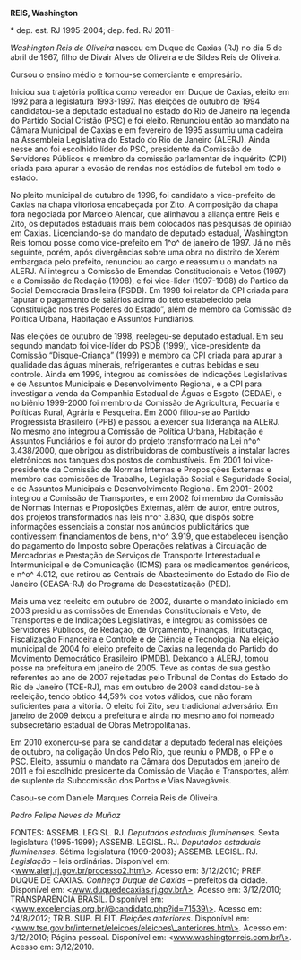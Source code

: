 **REIS, Washington**

\* dep. est. RJ 1995-2004; dep. fed. RJ 2011-

*Washington Reis de Oliveira* nasceu em Duque de Caxias (RJ) no dia 5 de
abril de 1967, filho de Divair Alves de Oliveira e de Sildes Reis de
Oliveira.

Cursou o ensino médio e tornou-se comerciante e empresário.

Iniciou sua trajetória política como vereador em Duque de Caxias, eleito
em 1992 para a legislatura 1993-1997. Nas eleições de outubro de 1994
candidatou-se a deputado estadual no estado do Rio de Janeiro na legenda
do Partido Social Cristão (PSC) e foi eleito. Renunciou então ao mandato
na Câmara Municipal de Caxias e em fevereiro de 1995 assumiu uma cadeira
na Assembleia Legislativa do Estado do Rio de Janeiro (ALERJ). Ainda
nesse ano foi escolhido líder do PSC, presidente da Comissão de
Servidores Públicos e membro da comissão parlamentar de inquérito (CPI)
criada para apurar a evasão de rendas nos estádios de futebol em todo o
estado.

No pleito municipal de outubro de 1996, foi candidato a vice-prefeito de
Caxias na chapa vitoriosa encabeçada por Zito. A composição da chapa
fora negociada por Marcelo Alencar, que alinhavou a aliança entre Reis e
Zito, os deputados estaduais mais bem colocados nas pesquisas de opinião
em Caxias. Licenciando-se do mandato de deputado estadual, Washington
Reis tomou posse como vice-prefeito em 1^o^ de janeiro de 1997. Já no
mês seguinte, porém, após divergências sobre uma obra no distrito de
Xerém embargada pelo prefeito, renunciou ao cargo e reassumiu o mandato
na ALERJ. Aí integrou a Comissão de Emendas Constitucionais e Vetos
(1997) e a Comissão de Redação (1998), e foi vice-líder (1997-1998) do
Partido da Social Democracia Brasileira (PSDB). Em 1998 foi relator da
CPI criada para “apurar o pagamento de salários acima do teto
estabelecido pela Constituição nos três Poderes do Estado”, além de
membro da Comissão de Política Urbana, Habitação e Assuntos Fundiários.

Nas eleições de outubro de 1998, reelegeu-se deputado estadual. Em seu
segundo mandato foi vice-líder do PSDB (1999), vice-presidente da
Comissão “Disque-Criança” (1999) e membro da CPI criada para apurar a
qualidade das águas minerais, refrigerantes e outras bebidas e seu
controle. Ainda em 1999, integrou as comissões de Indicações
Legislativas e de Assuntos Municipais e Desenvolvimento Regional, e a
CPI para investigar a venda da Companhia Estadual de Águas e Esgoto
(CEDAE), e no biênio 1999-2000 foi membro da Comissão de Agricultura,
Pecuária e Políticas Rural, Agrária e Pesqueira. Em 2000 filiou-se ao
Partido Progressista Brasileiro (PPB) e passou a exercer sua liderança
na ALERJ. No mesmo ano integrou a Comissão de Política Urbana, Habitação
e Assuntos Fundiários e foi autor do projeto transformado na Lei n^o^
3.438/2000, que obrigou as distribuidoras de combustíveis a instalar
lacres eletrônicos nos tanques dos postos de combustíveis. Em 2001 foi
vice-presidente da Comissão de Normas Internas e Proposições Externas e
membro das comissões de Trabalho, Legislação Social e Seguridade Social,
e de Assuntos Municipais e Desenvolvimento Regional. Em 2001- 2002
integrou a Comissão de Transportes, e em 2002 foi membro da Comissão de
Normas Internas e Proposições Externas, além de autor, entre outros, dos
projetos transformados nas leis n^o^ 3.830, que dispôs sobre informações
essenciais a constar nos anúncios publicitários que contivessem
financiamentos de bens, n^o^ 3.919, que estabeleceu isenção do pagamento
do Imposto sobre Operações relativas à Circulação de Mercadorias e
Prestação de Serviços de Transporte Interestadual e Intermunicipal e de
Comunicação (ICMS) para os medicamentos genéricos, e n^o^ 4.012, que
retirou as Centrais de Abastecimento do Estado do Rio de Janeiro
(CEASA-RJ) do Programa de Desestatização (PED).

Mais uma vez reeleito em outubro de 2002, durante o mandato iniciado em
2003 presidiu as comissões de Emendas Constitucionais e Veto, de
Transportes e de Indicações Legislativas, e integrou as comissões de
Servidores Públicos, de Redação, de Orçamento, Finanças, Tributação,
Fiscalização Financeira e Controle e de Ciência e Tecnologia. Na eleição
municipal de 2004 foi eleito prefeito de Caxias na legenda do Partido do
Movimento Democrático Brasileiro (PMDB). Deixando a ALERJ, tomou posse
na prefeitura em janeiro de 2005. Teve as contas de sua gestão
referentes ao ano de 2007 rejeitadas pelo Tribunal de Contas do Estado
do Rio de Janeiro (TCE-RJ), mas em outubro de 2008 candidatou-se à
reeleição, tendo obtido 44,59% dos votos válidos, que não foram
suficientes para a vitória. O eleito foi Zito, seu tradicional
adversário. Em janeiro de 2009 deixou a prefeitura e ainda no mesmo ano
foi nomeado subsecretário estadual de Obras Metropolitanas.

Em 2010 exonerou-se para se candidatar a deputado federal nas eleições
de outubro, na coligação Unidos Pelo Rio, que reuniu o PMDB, o PP e o
PSC. Eleito, assumiu o mandato na Câmara dos Deputados em janeiro de
2011 e foi escolhido presidente da Comissão de Viação e Transportes,
além de suplente da Subcomissão dos Portos e Vias Navegáveis.

Casou-se com Daniele Marques Correia Reis de Oliveira.

*Pedro Felipe Neves de Muñoz*

FONTES: ASSEMB. LEGISL. RJ. *Deputados estaduais fluminenses*. Sexta
legislatura (1995-1999); ASSEMB. LEGISL. RJ. *Deputados estaduais
fluminenses*. Sétima legislatura (1999-2003); ASSEMB. LEGISL. RJ.
*Legislação* – leis ordinárias. Disponível em:
\<www.alerj.rj.gov.br/processo2.htm\>. Acesso em: 3/12/2010; PREF. DUQUE
DE CAXIAS. *Conheça Duque de Caxias* – prefeitos da cidade. Disponível
em: \<www.duquedecaxias.rj.gov.br/\>. Acesso em: 3/12/2010;
TRANSPARÊNCIA BRASIL. Disponível em:
\<www.excelencias.org.br/@candidato.php?id=71539\>. Acesso em:
24/8/2012; TRIB. SUP. ELEIT. *Eleições anteriores*. Disponível em:
\<www.tse.gov.br/internet/eleicoes/eleicoes\_anteriores.htm\>. Acesso
em: 3/12/2010; Página pessoal. Disponível em:
\<www.washingtonreis.com.br/\>. Acesso em: 3/12/2010.
